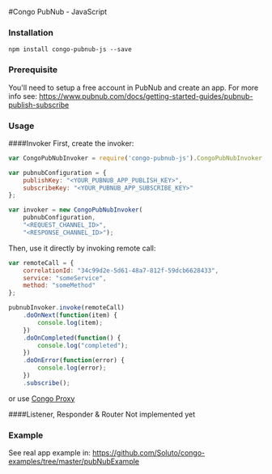 #Congo PubNub - JavaScript

### Installation
```npm install congo-pubnub-js --save```

### Prerequisite
You'll need to setup a free account in PubNub and create an app. For more info see: https://www.pubnub.com/docs/getting-started-guides/pubnub-publish-subscribe

### Usage
####Invoker
First, create the invoker:
```javascript
var CongoPubNubInvoker = require('congo-pubnub-js').CongoPubNubInvoker;

var pubnubConfiguration = {
    publishKey: "<YOUR_PUBNUB_APP_PUBLISH_KEY>",  
    subscribeKey: "<YOUR_PUBNUB_APP_SUBSCRIBE_KEY>"
};

var invoker = new CongoPubNubInvoker(
    pubnubConfiguration, 
    "<REQUEST_CHANNEL_ID>", 
    "<RESPONSE_CHANNEL_ID>");
```
Then, use it directly by invoking remote call:
```javascript
var remoteCall = {
    correlationId: "34c99d2e-5d61-48a7-812f-59dcb6628433",
    service: "someService",
    method: "someMethod"
};

pubnubInvoker.invoke(remoteCall)
    .doOnNext(function(item) {
        console.log(item);
    })
    .doOnCompleted(function() {
        console.log("completed");
    })
    .doOnError(function(error) {
        console.log(error);
    })
    .subscribe();
```
or use [Congo Proxy](https://github.com/Soluto/congo-proxy)

####Listener, Responder & Router
Not implemented yet

### Example
See real app example in: https://github.com/Soluto/congo-examples/tree/master/pubNubExample


